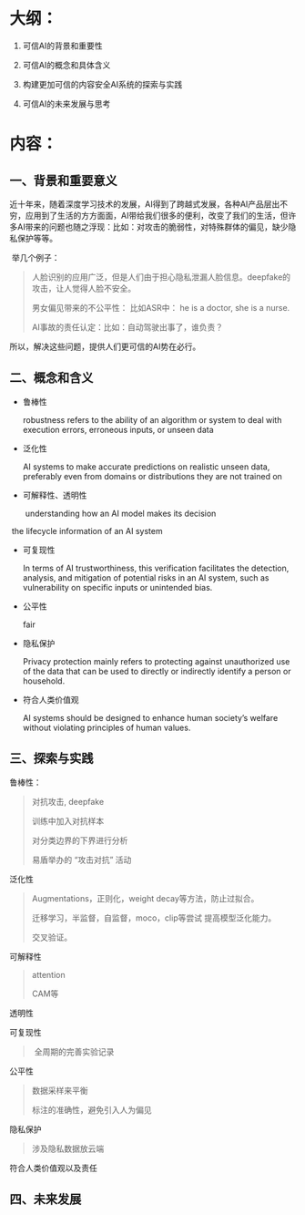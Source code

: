 # 大纲：

1. 可信AI的背景和重要性

2. 可信AI的概念和具体含义

3. 构建更加可信的内容安全AI系统的探索与实践

4. 可信AI的未来发展与思考

# 内容：

## 一、背景和重要意义

​        近十年来，随着深度学习技术的发展，AI得到了跨越式发展，各种AI产品层出不穷，应用到了生活的方方面面，AI带给我们很多的便利，改变了我们的生活，但许多AI带来的问题也随之浮现：比如：对攻击的脆弱性，对特殊群体的偏见，缺少隐私保护等等。

​        举几个例子：

> 人脸识别的应用广泛，但是人们由于担心隐私泄漏人脸信息。deepfake的攻击，让人觉得人脸不安全。
>
> 男女偏见带来的不公平性： 比如ASR中： he is a doctor, she is a nurse.
>
> AI事故的责任认定：比如：自动驾驶出事了，谁负责？

所以，解决这些问题，提供人们更可信的AI势在必行。

## 二、概念和含义

- 鲁棒性

  robustness refers to the ability of an algorithm or system to deal with execution errors, erroneous inputs, or unseen data

- 泛化性

  AI systems to make accurate predictions on realistic unseen data, preferably even from domains or distributions they are not trained on

- 可解释性、透明性

  ​    understanding how an AI model makes its decision

​                   the lifecycle information of an AI system

- 可复现性

  In terms of AI trustworthiness, this verification facilitates the detection, analysis, and mitigation of potential risks in an AI system, such as vulnerability on specific inputs or unintended bias.

- 公平性

  fair

- 隐私保护

  Privacy protection mainly refers to protecting against unauthorized use of the data that can be used to directly or indirectly identify a person or household.

- 符合人类价值观

  AI systems should be designed to enhance human society’s welfare without violating principles of human values.

## 三、探索与实践

鲁棒性：

> 对抗攻击,  deepfake
>
> 训练中加入对抗样本
>
> 对分类边界的下界进行分析
>
> 易盾举办的 “攻击对抗” 活动

泛化性

> Augmentations，正则化，weight decay等方法，防止过拟合。
>
> 迁移学习，半监督，自监督，moco，clip等尝试 提高模型泛化能力。
>
> 交叉验证。

可解释性

> attention
>
> CAM等

透明性

可复现性

> ​	全周期的完善实验记录

公平性

> 数据采样来平衡
>
> 标注的准确性，避免引入人为偏见

隐私保护

> 涉及隐私数据放云端

符合人类价值观以及责任

## 四、未来发展

